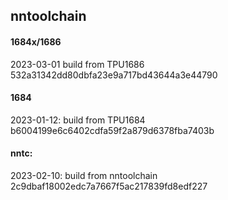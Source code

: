 ## nntoolchain

#### 1684x/1686

2023-03-01
build from TPU1686     532a31342dd80dbfa23e9a717bd43644a3e44790

#### 1684
2023-01-12:
build from TPU1684     b6004199e6c6402cdfa59f2a879d6378fba7403b

#### nntc:
2023-02-10:
build from nntoolchain 2c9dbaf18002edc7a7667f5ac217839fd8edf227
